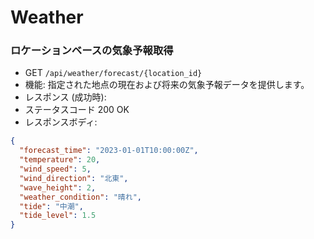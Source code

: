 # Weather
### ロケーションベースの気象予報取得
- GET `/api/weather/forecast/{location_id}`
- 機能: 指定された地点の現在および将来の気象予報データを提供します。
- レスポンス (成功時):
- ステータスコード 200 OK
- レスポンスボディ:
```json
{
  "forecast_time": "2023-01-01T10:00:00Z",
  "temperature": 20,
  "wind_speed": 5,
  "wind_direction": "北東",
  "wave_height": 2,
  "weather_condition": "晴れ",
  "tide": "中潮",
  "tide_level": 1.5
}
```